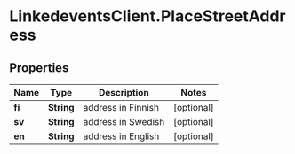 # LinkedeventsClient.PlaceStreetAddress

## Properties
Name | Type | Description | Notes
------------ | ------------- | ------------- | -------------
**fi** | **String** | address in Finnish | [optional] 
**sv** | **String** | address in Swedish | [optional] 
**en** | **String** | address in English | [optional] 


